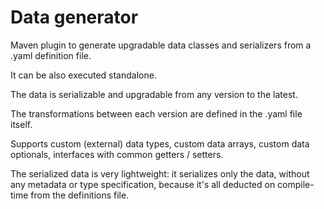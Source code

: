 Data generator
==============
Maven plugin to generate upgradable data classes and serializers from a .yaml definition file.

It can be also executed standalone.

The data is serializable and upgradable from any version to the latest.

The transformations between each version are defined in the .yaml file itself.

Supports custom (external) data types, custom data arrays, custom data optionals,
interfaces with common getters / setters.

The serialized data is very lightweight: it serializes only the data, without any metadata or type specification,
because it's all deducted on compile-time from the definitions file.
